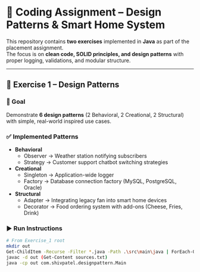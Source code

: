 # 🚀 Coding Assignment – Design Patterns & Smart Home System

This repository contains **two exercises** implemented in **Java** as part of the placement assignment.  
The focus is on **clean code, SOLID principles, and design patterns** with proper logging, validations, and modular structure.

---

## 📝 Exercise 1 – Design Patterns

### 🎯 Goal
Demonstrate **6 design patterns** (2 Behavioral, 2 Creational, 2 Structural) with simple, real-world inspired use cases.

### ✅ Implemented Patterns
- **Behavioral**
  - Observer → Weather station notifying subscribers  
  - Strategy → Customer support chatbot switching strategies  
- **Creational**
  - Singleton → Application-wide logger  
  - Factory → Database connection factory (MySQL, PostgreSQL, Oracle)  
- **Structural**
  - Adapter → Integrating legacy fan into smart home devices  
  - Decorator → Food ordering system with add-ons (Cheese, Fries, Drink)  

### ▶️ Run Instructions
```bash
# From Exercise_1 root
mkdir out
Get-ChildItem -Recurse -Filter *.java -Path .\src\main\java | ForEach-Object { $_.FullName } > sources.txt
javac -d out (Get-Content sources.txt)
java -cp out com.shivpatel.designpattern.Main 

